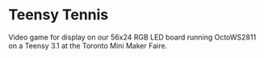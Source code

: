 Teensy Tennis
==============
Video game for display on our 56x24 RGB LED board running OctoWS2811 on a Teensy 3.1 at the Toronto Mini Maker Faire.

